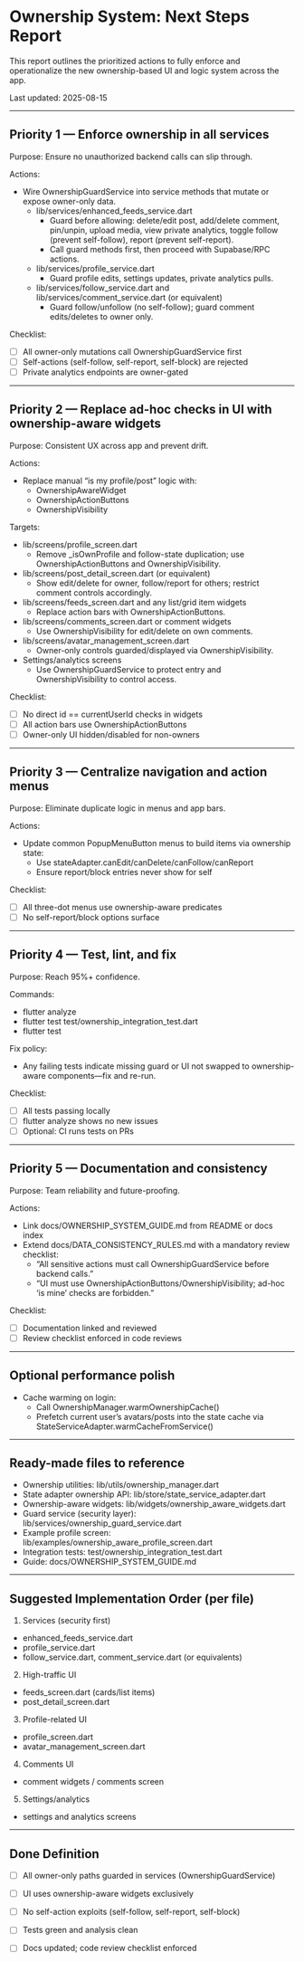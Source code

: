 # Ownership System: Next Steps Report

This report outlines the prioritized actions to fully enforce and operationalize the new ownership-based UI and logic system across the app.

Last updated: 2025-08-15

---

## Priority 1 — Enforce ownership in all services
Purpose: Ensure no unauthorized backend calls can slip through.

Actions:
- Wire OwnershipGuardService into service methods that mutate or expose owner-only data.
  - lib/services/enhanced_feeds_service.dart
    - Guard before allowing: delete/edit post, add/delete comment, pin/unpin, upload media, view private analytics, toggle follow (prevent self-follow), report (prevent self-report).
    - Call guard methods first, then proceed with Supabase/RPC actions.
  - lib/services/profile_service.dart
    - Guard profile edits, settings updates, private analytics pulls.
  - lib/services/follow_service.dart and lib/services/comment_service.dart (or equivalent)
    - Guard follow/unfollow (no self-follow); guard comment edits/deletes to owner only.

Checklist:
- [ ] All owner-only mutations call OwnershipGuardService first
- [ ] Self-actions (self-follow, self-report, self-block) are rejected
- [ ] Private analytics endpoints are owner-gated

---

## Priority 2 — Replace ad-hoc checks in UI with ownership-aware widgets
Purpose: Consistent UX across app and prevent drift.

Actions:
- Replace manual “is my profile/post” logic with:
  - OwnershipAwareWidget
  - OwnershipActionButtons
  - OwnershipVisibility

Targets:
- lib/screens/profile_screen.dart
  - Remove _isOwnProfile and follow-state duplication; use OwnershipActionButtons and OwnershipVisibility.
- lib/screens/post_detail_screen.dart (or equivalent)
  - Show edit/delete for owner, follow/report for others; restrict comment controls accordingly.
- lib/screens/feeds_screen.dart and any list/grid item widgets
  - Replace action bars with OwnershipActionButtons.
- lib/screens/comments_screen.dart or comment widgets
  - Use OwnershipVisibility for edit/delete on own comments.
- lib/screens/avatar_management_screen.dart
  - Owner-only controls guarded/displayed via OwnershipVisibility.
- Settings/analytics screens
  - Use OwnershipGuardService to protect entry and OwnershipVisibility to control access.

Checklist:
- [ ] No direct id == currentUserId checks in widgets
- [ ] All action bars use OwnershipActionButtons
- [ ] Owner-only UI hidden/disabled for non-owners

---

## Priority 3 — Centralize navigation and action menus
Purpose: Eliminate duplicate logic in menus and app bars.

Actions:
- Update common PopupMenuButton menus to build items via ownership state:
  - Use stateAdapter.canEdit/canDelete/canFollow/canReport
  - Ensure report/block entries never show for self

Checklist:
- [ ] All three-dot menus use ownership-aware predicates
- [ ] No self-report/block options surface

---

## Priority 4 — Test, lint, and fix
Purpose: Reach 95%+ confidence.

Commands:
- flutter analyze
- flutter test test/ownership_integration_test.dart
- flutter test

Fix policy:
- Any failing tests indicate missing guard or UI not swapped to ownership-aware components—fix and re-run.

Checklist:
- [ ] All tests passing locally
- [ ] flutter analyze shows no new issues
- [ ] Optional: CI runs tests on PRs

---

## Priority 5 — Documentation and consistency
Purpose: Team reliability and future-proofing.

Actions:
- Link docs/OWNERSHIP_SYSTEM_GUIDE.md from README or docs index
- Extend docs/DATA_CONSISTENCY_RULES.md with a mandatory review checklist:
  - “All sensitive actions must call OwnershipGuardService before backend calls.”
  - “UI must use OwnershipActionButtons/OwnershipVisibility; ad-hoc ‘is mine’ checks are forbidden.”

Checklist:
- [ ] Documentation linked and reviewed
- [ ] Review checklist enforced in code reviews

---

## Optional performance polish

- Cache warming on login:
  - Call OwnershipManager.warmOwnershipCache()
  - Prefetch current user’s avatars/posts into the state cache via StateServiceAdapter.warmCacheFromService()

---

## Ready-made files to reference

- Ownership utilities: lib/utils/ownership_manager.dart
- State adapter ownership API: lib/store/state_service_adapter.dart
- Ownership-aware widgets: lib/widgets/ownership_aware_widgets.dart
- Guard service (security layer): lib/services/ownership_guard_service.dart
- Example profile screen: lib/examples/ownership_aware_profile_screen.dart
- Integration tests: test/ownership_integration_test.dart
- Guide: docs/OWNERSHIP_SYSTEM_GUIDE.md

---

## Suggested Implementation Order (per file)

1) Services (security first)
- enhanced_feeds_service.dart
- profile_service.dart
- follow_service.dart, comment_service.dart (or equivalents)

2) High-traffic UI
- feeds_screen.dart (cards/list items)
- post_detail_screen.dart

3) Profile-related UI
- profile_screen.dart
- avatar_management_screen.dart

4) Comments UI
- comment widgets / comments screen

5) Settings/analytics
- settings and analytics screens

---

## Done Definition

- [ ] All owner-only paths guarded in services (OwnershipGuardService)
- [ ] UI uses ownership-aware widgets exclusively
- [ ] No self-action exploits (self-follow, self-report, self-block)
- [ ] Tests green and analysis clean
- [ ] Docs updated; code review checklist enforced

